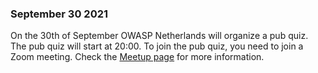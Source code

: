 ### September 30 2021
On the 30th of September OWASP Netherlands will organize a pub quiz.
The pub quiz will start at 20:00. To join the pub quiz, you need to join a Zoom meeting. Check the [Meetup page](https://www.meetup.com/OWASP-Chapter-Netherlands-Meetup/events/280753395/) for more information.

